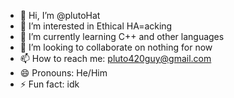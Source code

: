 - 👋 Hi, I’m @plutoHat
- 👀 I’m interested in Ethical HA=acking
- 🌱 I’m currently learning C++ and other languages
- 💞️ I’m looking to collaborate on nothing for now
- 📫 How to reach me: pluto420guy@gmail.com
- 😄 Pronouns: He/Him
- ⚡ Fun fact: idk 

<!---
plutoHat/plutoHat is a ✨ special ✨ repository because its `README.md` (this file) appears on your GitHub profile.
You can click the Preview link to take a look at your changes.
--->
